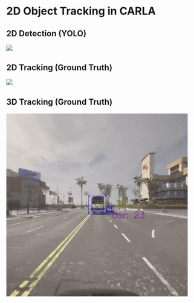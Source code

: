 # 2D Object Tracking in CARLA

## 2D Detection (YOLO)

![](docs/2d-detection-yolo.gif)

## 2D Tracking (Ground Truth)

![](docs/2d-tracking-gt-sort.gif)

## 3D Tracking (Ground Truth)

![](docs/3d-tracking-gt-sort.gif)
